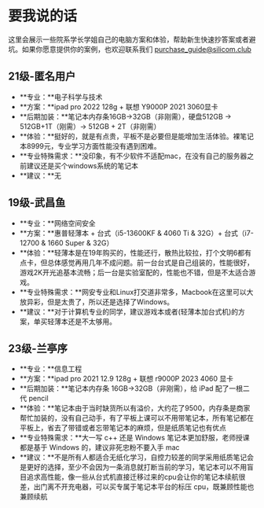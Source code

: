 # 要我说的话

这里会展示一些院系学长学姐自己的电脑方案和体验，帮助新生快速抄答案或者避坑。如果你愿意提供你的案例，也欢迎联系我们 [purchase_guide@silicom.club](mailto:purchase_guide@silicom.club)

## 21级-匿名用户

- **专业：**电子科学与技术
- **方案：**ipad pro 2022 128g + 联想 Y9000P 2021 3060显卡
- **后期加装：**笔记本内存条16GB->32GB（非刚需），硬盘512GB -> 512GB+1T（刚需）-> 512GB + 2T（非刚需）
- **体验：**挺好的，就是有点贵，平板不是必要但是能增加生活体验。裸笔记本8999元，专业学习方面性能没有遇到困难。
- **专业特殊需求：**没印象，有不少软件不适配mac，在没有自己的服务器之前建议还是买个windows系统的笔记本
- **建议：**无

## 19级-武昌鱼

- **专业：**网络空间安全
- **方案：**惠普轻薄本 + 台式（i5-13600KF & 4060 Ti & 32G）+ 台式（i7-12700 & 1660 Super & 32G）
- **体验：**轻薄本是在19年购买的，性能还行，散热比较拉，打个文明6都有点卡，但总体感觉再用几年不成问题。前一台台式是自己组装的，性能很好，游戏2K开光追基本流畅；后一台是实验室配的，性能也不错，但是不太适合游戏。
- **专业特殊需求：**网安专业和Linux打交道非常多，Macbook在这里可以大放异彩，但是太贵了，所以还是选择了Windows。
- **建议：**对于计算机专业的同学，建议游戏本或者(轻薄本加台式机)的方案，单买轻薄本还是不太够用。

## 23级-兰亭序

- **专业：**信息工程
- **方案：**ipad pro 2021 12.9 128g + 联想 r9000P 2023 4060 显卡
- **后期加装：**笔记本内存条 16GB→32GB（非刚需），给 iPad 配了一根二代 pencil
- **体验：**笔记本由于当时缺货所以有溢价，大约花了9500，内存条是商家帮忙加装的，没有自己动手，有了平板上课可以不用带笔记本，所有笔记都在平板上，省去了带错或者忘带笔记本的麻烦，但是纸质笔记也有优点
- **专业特殊需求：**大一写 c++ 还是 Windows 笔记本更加舒服，老师授课都是基于 Windows 的，建议非死忠粉不要入手 mac
- **建议：**不是所有人都适合无纸化学习，自控力较差的同学采用纸质笔记会是更好的选择，至少不会因为一条消息就打断当前的学习，笔记本可以不用盲目追求高性能，像一些从台式机直接迁移过来的cpu会让你的笔记本续航很差，出门离不开充电器，可以买专属于笔记本平台的标压 cpu，既兼顾性能也兼顾续航



